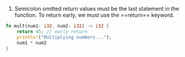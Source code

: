 1. Semicolon omitted return values must be the last statement in the function. To return early, we must use the ==return== keyword.

```rust
fn mult(num1: i32, num2: i32) -> i32 {
	return 45; // early return
    println!("Multiplying numbers...");
    num1 * num2
}
```